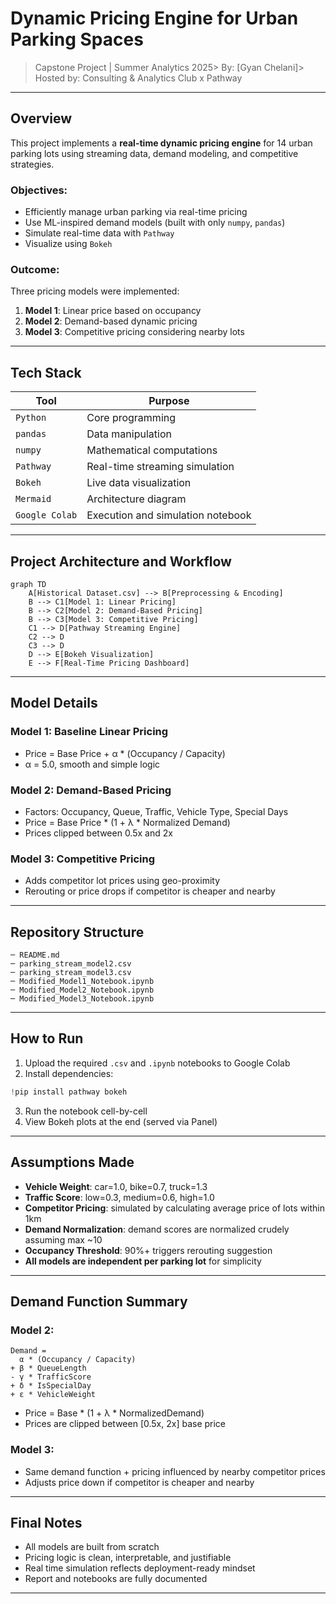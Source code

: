 # Dynamic Pricing Engine for Urban Parking Spaces

> Capstone Project | Summer Analytics 2025> By: [Gyan Chelani]> Hosted by: Consulting & Analytics Club x Pathway

---

## Overview

This project implements a **real-time dynamic pricing engine** for 14 urban parking lots using streaming data, demand modeling, and competitive strategies.

### Objectives:

- Efficiently manage urban parking via real-time pricing
- Use ML-inspired demand models (built with only `numpy`, `pandas`)
- Simulate real-time data with `Pathway`
- Visualize using `Bokeh`

### Outcome:

Three pricing models were implemented:

1. **Model 1**: Linear price based on occupancy
2. **Model 2**: Demand-based dynamic pricing
3. **Model 3**: Competitive pricing considering nearby lots

---

##  Tech Stack

| Tool           | Purpose                           |
| -------------- | --------------------------------- |
| `Python`       | Core programming                  |
| `pandas`       | Data manipulation                 |
| `numpy`        | Mathematical computations         |
| `Pathway`      | Real-time streaming simulation    |
| `Bokeh`        | Live data visualization           |
| `Mermaid`      | Architecture diagram              |
| `Google Colab` | Execution and simulation notebook |

---

## Project Architecture and Workflow

```mermaid
graph TD
    A[Historical Dataset.csv] --> B[Preprocessing & Encoding]
    B --> C1[Model 1: Linear Pricing]
    B --> C2[Model 2: Demand-Based Pricing]
    B --> C3[Model 3: Competitive Pricing]
    C1 --> D[Pathway Streaming Engine]
    C2 --> D
    C3 --> D
    D --> E[Bokeh Visualization]
    E --> F[Real-Time Pricing Dashboard]
```

---

##  Model Details

###  Model 1: Baseline Linear Pricing

- Price = Base Price + α * (Occupancy / Capacity)
- α = 5.0, smooth and simple logic

###  Model 2: Demand-Based Pricing

- Factors: Occupancy, Queue, Traffic, Vehicle Type, Special Days
- Price = Base Price * (1 + λ * Normalized Demand)
- Prices clipped between 0.5x and 2x

### Model 3: Competitive Pricing

- Adds competitor lot prices using geo-proximity
- Rerouting or price drops if competitor is cheaper and nearby

---

##  Repository Structure

```
─ README.md
─ parking_stream_model2.csv
─ parking_stream_model3.csv
─ Modified_Model1_Notebook.ipynb
─ Modified_Model2_Notebook.ipynb
─ Modified_Model3_Notebook.ipynb

```

---

##  How to Run

1. Upload the required `.csv` and `.ipynb` notebooks to Google Colab
2. Install dependencies:

```python
!pip install pathway bokeh
```

3. Run the notebook cell-by-cell
4. View Bokeh plots at the end (served via Panel)

---

##  Assumptions Made

- **Vehicle Weight**: car=1.0, bike=0.7, truck=1.3
- **Traffic Score**: low=0.3, medium=0.6, high=1.0
- **Competitor Pricing**: simulated by calculating average price of lots within 1km
- **Demand Normalization**: demand scores are normalized crudely assuming max ~10
- **Occupancy Threshold**: 90%+ triggers rerouting suggestion
- **All models are independent per parking lot** for simplicity

---

##  Demand Function Summary

### Model 2:
```text
Demand =
  α * (Occupancy / Capacity)
+ β * QueueLength
- γ * TrafficScore
+ δ * IsSpecialDay
+ ε * VehicleWeight
```
- Price = Base * (1 + λ * NormalizedDemand)
- Prices are clipped between [0.5x, 2x] base price

### Model 3:
- Same demand function + pricing influenced by nearby competitor prices
- Adjusts price down if competitor is cheaper and nearby

---

##  Final Notes

- All models are built from scratch 
- Pricing logic is clean, interpretable, and justifiable
- Real time simulation reflects deployment-ready mindset
- Report and notebooks are fully documented

---




